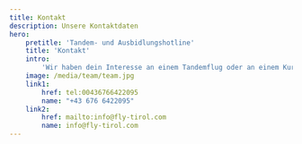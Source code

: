 ```yaml
---
title: Kontakt
description: Unsere Kontaktdaten
hero:
    pretitle: 'Tandem- und Ausbidlungshotline'
    title: 'Kontakt'
    intro:
        'Wir haben dein Interesse an einem Tandemflug oder an einem Kurs geweckt? Dann Ruf uns einfach an oder schreibe uns eine Mail. Wir freuen uns auf dich!'
    image: /media/team/team.jpg
    link1: 
        href: tel:00436766422095
        name: "+43 676 6422095"
    link2:
        href: mailto:info@fly-tirol.com
        name: info@fly-tirol.com
---
```


<hero-three :hero="hero"></hero-three>

<info-box-two address="Fly Tirol - Flugschule Kitzbühler Alpen | Bergliftstraße 22 | A-6363 Westendorf | Tirol | Österreich" headline="Anschrift"></info-box-two>
